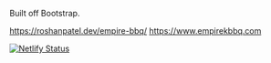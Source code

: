 Built off Bootstrap.

https://roshanpatel.dev/empire-bbq/
https://www.empirekbbq.com

[![Netlify Status](https://api.netlify.com/api/v1/badges/9e4bf56a-2c11-4b69-a26f-2abcdab25028/deploy-status)](https://app.netlify.com/sites/empirebbq/deploys)
